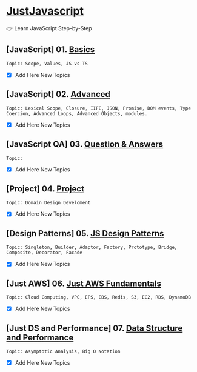 # [JustJavascript](https://justjavascript.com/)

:point_right: Learn JavaScript Step-by-Step

## [JavaScript] 01. [Basics](https://github.com/kambleaa007/Javascript/tree/master/1.%20JavaScript%20Basics)

    Topic: Scope, Values, JS vs TS
- [x] Add Here New Topics

## [JavaScript] 02. [Advanced](https://github.com/kambleaa007/Javascript/tree/master/2.%20JavaScript%20Advanced)

    Topic: Lexical Scope, Closure, IIFE, JSON, Promise, DOM events, Type Coercion, Advanced Loops, Advanced Objects, modules.
- [x] Add Here New Topics

## [JavaScript QA] 03. [Question & Answers](https://github.com/kambleaa007/Javascript/tree/master/3.%20JavaScript%20QA)

    Topic: 
- [x] Add Here New Topics

## [Project] 04. [Project](https://github.com/kambleaa007/Javascript/tree/master/4.%20Project)

    Topic: Domain Design Develoment
- [x] Add Here New Topics

## [Design Patterns] 05. [JS Design Patterns](https://github.com/kambleaa007/Javascript/tree/master/5.%20Design%20Patterns)

    Topic: Singleton, Builder, Adaptor, Factory, Prototype, Bridge, Composite, Decorator, Facade
- [x] Add Here New Topics

## [Just AWS] 06. [Just AWS Fundamentals](https://github.com/kambleaa007/Javascript/tree/master/6.%20AWS)

    Topic: Cloud Computing, VPC, EFS, EBS, Redis, S3, EC2, RDS, DynamoDB                        
- [x] Add Here New Topics

## [Just DS and Performance] 07. [Data Structure and Performance](https://github.com/kambleaa007/Javascript/tree/master/7.%20DS%20%26%20Performance)

    Topic: Asymptotic Analysis, Big O Notation   
- [x] Add Here New Topics
